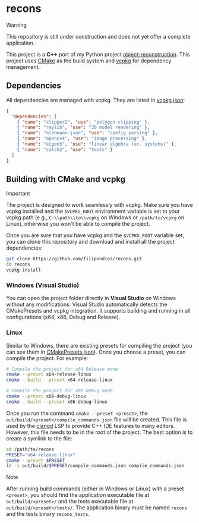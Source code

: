 # recons

>[!WARNING]
> This repository is still under construction and does not yet offer a complete application.

This project is a **C++** port of my Python project [object-reconstruction](https://github.com/filipondios/object-reconstruction). This project uses [CMake](https://github.com/Kitware/CMake) as the build system and
[vcpkg](https://github.com/microsoft/vcpkg) for dependency management.

## Dependencies
All dependencies are managed with vcpkg. They are listed in [vcpkg.json](vcpkg.json):
```json
{
  "dependencies": [
    { "name": "clipper2", "use": "polygon clipping" },
    { "name": "raylib", "use": "3D model rendering" },
    { "name": "nlohmann-json", "use": "config parsing" },
    { "name": "opencv4", "use": "image processing" },
    { "name": "eigen3", "use": "linear algebra (ec. systems)" },
    { "name": "catch2", "use": "tests" }
  ]
}
```

## Building with CMake and vcpkg
> [!IMPORTANT]
> The project is designed to work seamlessly with vcpkg. Make sure you have vcpkg installed and the `$VCPKG_ROOT`
> environment variable is set to your vcpkg path (e.g., `C:\\path\\to\\vcpkg` on Windows or `/path/to/vcpkg` on Linux),
> otherwise you won't be able to compile the project.

Once you are sure that you have vcpkg and the `$VCPKG_ROOT` variable set, you can clone this repository and
download and install all the project dependencies:
```sh
git clone https://github.com/filipondios/recons.git
cd recons
vcpkg install
```

### Windows (Visual Studio)
You can open the project folder directly in **Visual Studio** on Windows without any modifications.
Visual Studio automatically detects the CMakePresets and vcpkg integration. It supports building and running
in all configurations (x64, x86, Debug and Release).

### Linux
Similar to Windows, there are existing presets for compiling the project (you can see them in
[CMakePresets.json](CMakePresets.json)). Once you choose a
preset, you can compile the project. For example:
```sh
# Compile the project for x64 Release mode
cmake --preset x64-release-linux
cmake --build --preset x64-release-linux

# Compile the project for x86 Debug mode
cmake --preset x86-debug-linux
cmake --build --preset x86-debug-linux
```

Once you run the command `cmake --preset <preset>`, the `out/build/<preset>/compile_commands.json`
file will be created. This file is used by the [clangd](https://github.com/clangd/clangd) LSP
to provide C++ IDE features to many editors. However, this file needs to be in the
root of the project. The best option is to create a symlink to the file:
```sh
cd /path/to/recons
PRESET="x64-release-linux"
cmake --preset $PRESET
ln -s out/build/$PRESET/compile_commands.json compile_commands.json
```

> [!NOTE]
> After running build commands (either in Windows or Linux) with a preset `<preset>`, you should find the application executable file at `out/build/<preset>/` and the tests executable file at `out/build/<preset>/tests/`. The application binary must be named `recons` and the tests binary `recons_tests`.


